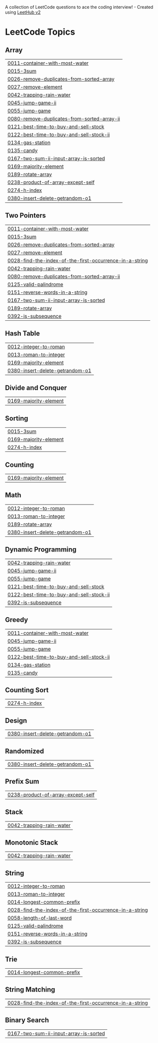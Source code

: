 A collection of LeetCode questions to ace the coding interview! - Created using [LeetHub v2](https://github.com/arunbhardwaj/LeetHub-2.0)
<!---LeetCode Topics Start-->
# LeetCode Topics
## Array
|  |
| ------- |
| [0011-container-with-most-water](https://github.com/ada-rsh-s/DS_JAVA/tree/master/0011-container-with-most-water) |
| [0015-3sum](https://github.com/ada-rsh-s/DS_JAVA/tree/master/0015-3sum) |
| [0026-remove-duplicates-from-sorted-array](https://github.com/ada-rsh-s/DS_JAVA/tree/master/0026-remove-duplicates-from-sorted-array) |
| [0027-remove-element](https://github.com/ada-rsh-s/DS_JAVA/tree/master/0027-remove-element) |
| [0042-trapping-rain-water](https://github.com/ada-rsh-s/DS_JAVA/tree/master/0042-trapping-rain-water) |
| [0045-jump-game-ii](https://github.com/ada-rsh-s/DS_JAVA/tree/master/0045-jump-game-ii) |
| [0055-jump-game](https://github.com/ada-rsh-s/DS_JAVA/tree/master/0055-jump-game) |
| [0080-remove-duplicates-from-sorted-array-ii](https://github.com/ada-rsh-s/DS_JAVA/tree/master/0080-remove-duplicates-from-sorted-array-ii) |
| [0121-best-time-to-buy-and-sell-stock](https://github.com/ada-rsh-s/DS_JAVA/tree/master/0121-best-time-to-buy-and-sell-stock) |
| [0122-best-time-to-buy-and-sell-stock-ii](https://github.com/ada-rsh-s/DS_JAVA/tree/master/0122-best-time-to-buy-and-sell-stock-ii) |
| [0134-gas-station](https://github.com/ada-rsh-s/DS_JAVA/tree/master/0134-gas-station) |
| [0135-candy](https://github.com/ada-rsh-s/DS_JAVA/tree/master/0135-candy) |
| [0167-two-sum-ii-input-array-is-sorted](https://github.com/ada-rsh-s/DS_JAVA/tree/master/0167-two-sum-ii-input-array-is-sorted) |
| [0169-majority-element](https://github.com/ada-rsh-s/DS_JAVA/tree/master/0169-majority-element) |
| [0189-rotate-array](https://github.com/ada-rsh-s/DS_JAVA/tree/master/0189-rotate-array) |
| [0238-product-of-array-except-self](https://github.com/ada-rsh-s/DS_JAVA/tree/master/0238-product-of-array-except-self) |
| [0274-h-index](https://github.com/ada-rsh-s/DS_JAVA/tree/master/0274-h-index) |
| [0380-insert-delete-getrandom-o1](https://github.com/ada-rsh-s/DS_JAVA/tree/master/0380-insert-delete-getrandom-o1) |
## Two Pointers
|  |
| ------- |
| [0011-container-with-most-water](https://github.com/ada-rsh-s/DS_JAVA/tree/master/0011-container-with-most-water) |
| [0015-3sum](https://github.com/ada-rsh-s/DS_JAVA/tree/master/0015-3sum) |
| [0026-remove-duplicates-from-sorted-array](https://github.com/ada-rsh-s/DS_JAVA/tree/master/0026-remove-duplicates-from-sorted-array) |
| [0027-remove-element](https://github.com/ada-rsh-s/DS_JAVA/tree/master/0027-remove-element) |
| [0028-find-the-index-of-the-first-occurrence-in-a-string](https://github.com/ada-rsh-s/DS_JAVA/tree/master/0028-find-the-index-of-the-first-occurrence-in-a-string) |
| [0042-trapping-rain-water](https://github.com/ada-rsh-s/DS_JAVA/tree/master/0042-trapping-rain-water) |
| [0080-remove-duplicates-from-sorted-array-ii](https://github.com/ada-rsh-s/DS_JAVA/tree/master/0080-remove-duplicates-from-sorted-array-ii) |
| [0125-valid-palindrome](https://github.com/ada-rsh-s/DS_JAVA/tree/master/0125-valid-palindrome) |
| [0151-reverse-words-in-a-string](https://github.com/ada-rsh-s/DS_JAVA/tree/master/0151-reverse-words-in-a-string) |
| [0167-two-sum-ii-input-array-is-sorted](https://github.com/ada-rsh-s/DS_JAVA/tree/master/0167-two-sum-ii-input-array-is-sorted) |
| [0189-rotate-array](https://github.com/ada-rsh-s/DS_JAVA/tree/master/0189-rotate-array) |
| [0392-is-subsequence](https://github.com/ada-rsh-s/DS_JAVA/tree/master/0392-is-subsequence) |
## Hash Table
|  |
| ------- |
| [0012-integer-to-roman](https://github.com/ada-rsh-s/DS_JAVA/tree/master/0012-integer-to-roman) |
| [0013-roman-to-integer](https://github.com/ada-rsh-s/DS_JAVA/tree/master/0013-roman-to-integer) |
| [0169-majority-element](https://github.com/ada-rsh-s/DS_JAVA/tree/master/0169-majority-element) |
| [0380-insert-delete-getrandom-o1](https://github.com/ada-rsh-s/DS_JAVA/tree/master/0380-insert-delete-getrandom-o1) |
## Divide and Conquer
|  |
| ------- |
| [0169-majority-element](https://github.com/ada-rsh-s/DS_JAVA/tree/master/0169-majority-element) |
## Sorting
|  |
| ------- |
| [0015-3sum](https://github.com/ada-rsh-s/DS_JAVA/tree/master/0015-3sum) |
| [0169-majority-element](https://github.com/ada-rsh-s/DS_JAVA/tree/master/0169-majority-element) |
| [0274-h-index](https://github.com/ada-rsh-s/DS_JAVA/tree/master/0274-h-index) |
## Counting
|  |
| ------- |
| [0169-majority-element](https://github.com/ada-rsh-s/DS_JAVA/tree/master/0169-majority-element) |
## Math
|  |
| ------- |
| [0012-integer-to-roman](https://github.com/ada-rsh-s/DS_JAVA/tree/master/0012-integer-to-roman) |
| [0013-roman-to-integer](https://github.com/ada-rsh-s/DS_JAVA/tree/master/0013-roman-to-integer) |
| [0189-rotate-array](https://github.com/ada-rsh-s/DS_JAVA/tree/master/0189-rotate-array) |
| [0380-insert-delete-getrandom-o1](https://github.com/ada-rsh-s/DS_JAVA/tree/master/0380-insert-delete-getrandom-o1) |
## Dynamic Programming
|  |
| ------- |
| [0042-trapping-rain-water](https://github.com/ada-rsh-s/DS_JAVA/tree/master/0042-trapping-rain-water) |
| [0045-jump-game-ii](https://github.com/ada-rsh-s/DS_JAVA/tree/master/0045-jump-game-ii) |
| [0055-jump-game](https://github.com/ada-rsh-s/DS_JAVA/tree/master/0055-jump-game) |
| [0121-best-time-to-buy-and-sell-stock](https://github.com/ada-rsh-s/DS_JAVA/tree/master/0121-best-time-to-buy-and-sell-stock) |
| [0122-best-time-to-buy-and-sell-stock-ii](https://github.com/ada-rsh-s/DS_JAVA/tree/master/0122-best-time-to-buy-and-sell-stock-ii) |
| [0392-is-subsequence](https://github.com/ada-rsh-s/DS_JAVA/tree/master/0392-is-subsequence) |
## Greedy
|  |
| ------- |
| [0011-container-with-most-water](https://github.com/ada-rsh-s/DS_JAVA/tree/master/0011-container-with-most-water) |
| [0045-jump-game-ii](https://github.com/ada-rsh-s/DS_JAVA/tree/master/0045-jump-game-ii) |
| [0055-jump-game](https://github.com/ada-rsh-s/DS_JAVA/tree/master/0055-jump-game) |
| [0122-best-time-to-buy-and-sell-stock-ii](https://github.com/ada-rsh-s/DS_JAVA/tree/master/0122-best-time-to-buy-and-sell-stock-ii) |
| [0134-gas-station](https://github.com/ada-rsh-s/DS_JAVA/tree/master/0134-gas-station) |
| [0135-candy](https://github.com/ada-rsh-s/DS_JAVA/tree/master/0135-candy) |
## Counting Sort
|  |
| ------- |
| [0274-h-index](https://github.com/ada-rsh-s/DS_JAVA/tree/master/0274-h-index) |
## Design
|  |
| ------- |
| [0380-insert-delete-getrandom-o1](https://github.com/ada-rsh-s/DS_JAVA/tree/master/0380-insert-delete-getrandom-o1) |
## Randomized
|  |
| ------- |
| [0380-insert-delete-getrandom-o1](https://github.com/ada-rsh-s/DS_JAVA/tree/master/0380-insert-delete-getrandom-o1) |
## Prefix Sum
|  |
| ------- |
| [0238-product-of-array-except-self](https://github.com/ada-rsh-s/DS_JAVA/tree/master/0238-product-of-array-except-self) |
## Stack
|  |
| ------- |
| [0042-trapping-rain-water](https://github.com/ada-rsh-s/DS_JAVA/tree/master/0042-trapping-rain-water) |
## Monotonic Stack
|  |
| ------- |
| [0042-trapping-rain-water](https://github.com/ada-rsh-s/DS_JAVA/tree/master/0042-trapping-rain-water) |
## String
|  |
| ------- |
| [0012-integer-to-roman](https://github.com/ada-rsh-s/DS_JAVA/tree/master/0012-integer-to-roman) |
| [0013-roman-to-integer](https://github.com/ada-rsh-s/DS_JAVA/tree/master/0013-roman-to-integer) |
| [0014-longest-common-prefix](https://github.com/ada-rsh-s/DS_JAVA/tree/master/0014-longest-common-prefix) |
| [0028-find-the-index-of-the-first-occurrence-in-a-string](https://github.com/ada-rsh-s/DS_JAVA/tree/master/0028-find-the-index-of-the-first-occurrence-in-a-string) |
| [0058-length-of-last-word](https://github.com/ada-rsh-s/DS_JAVA/tree/master/0058-length-of-last-word) |
| [0125-valid-palindrome](https://github.com/ada-rsh-s/DS_JAVA/tree/master/0125-valid-palindrome) |
| [0151-reverse-words-in-a-string](https://github.com/ada-rsh-s/DS_JAVA/tree/master/0151-reverse-words-in-a-string) |
| [0392-is-subsequence](https://github.com/ada-rsh-s/DS_JAVA/tree/master/0392-is-subsequence) |
## Trie
|  |
| ------- |
| [0014-longest-common-prefix](https://github.com/ada-rsh-s/DS_JAVA/tree/master/0014-longest-common-prefix) |
## String Matching
|  |
| ------- |
| [0028-find-the-index-of-the-first-occurrence-in-a-string](https://github.com/ada-rsh-s/DS_JAVA/tree/master/0028-find-the-index-of-the-first-occurrence-in-a-string) |
## Binary Search
|  |
| ------- |
| [0167-two-sum-ii-input-array-is-sorted](https://github.com/ada-rsh-s/DS_JAVA/tree/master/0167-two-sum-ii-input-array-is-sorted) |
<!---LeetCode Topics End-->